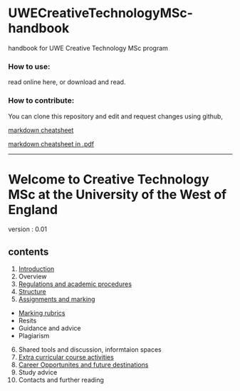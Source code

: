 # UWECreativeTechnologyMSc-handbook
handbook for UWE Creative Technology MSc program

 ### How to use:
 read online here, or download and read. 
 
 ### How to contribute:
 You can clone this repository and edit and request changes using github,
 
 [markdown cheatsheet](https://github.com/adam-p/markdown-here/wiki/Markdown-Cheatsheet)
  
 [markdown cheatsheet in .pdf](https://guides.github.com/pdfs/markdown-cheatsheet-online.pdf)
  
 
----

# Welcome to Creative Technology MSc at the University of the West of England

version : 0.01 

## contents
1. [Introduction](introduction.md)
2. Overview
3. [Regulations and academic procedures](regulations.md)
4. [Structure](structure.md)
5. [Assignments and marking](assignments.md)
 * [Marking rubrics](assignments.md#marking-rubrics)
 * Resits
 * Guidance and advice
 * Plagiarism
6. Shared tools and discussion, informtaion spaces
6. [Extra curricular course activities](extra-curricular.md)
7. [Career Opportunites and future destinations](careers.md)
8. Study advice
9. Contacts and further reading



